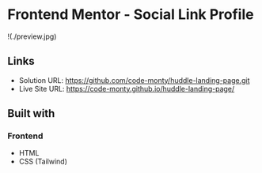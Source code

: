 # Frontend Mentor - Social Link Profile

!(./preview.jpg)

## Links

- Solution URL: https://github.com/code-monty/huddle-landing-page.git
- Live Site URL: https://code-monty.github.io/huddle-landing-page/

## Built with

### Frontend
- HTML
- CSS (Tailwind)

